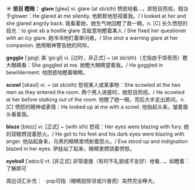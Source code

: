 ☀ <span class="category">**怒目 瞪眼：**</span>
<span class="vocabulary">**glare**</span> [ɡleə] 
<span class="definition">vi. glare (at sb/sth) 愤怒地看…，即怒目而视，相当于glower：</span>He glared at me silently. 他默默地怒视着我。/ I looked at her and she glared angrily back. 我看着她，她生气地回瞪了我一眼。<span class="definition">n. [C] 长久愤怒的目光：</span>to give sb a hostile glare 含敌意地瞪着某人 / She fixed her questioner with an icy glare. 她冷冷地盯着审问者。/ She shot a warning glare at her companion. 她用眼神警告她的同伴。
           
<span class="vocabulary">**goggle**</span> [ˈgɒgl; 美 ˈgɑ:gl]
<span class="definition">vi. [过时，非正式] ~ (at sb/sth)（尤指由于惊奇而）瞪大眼睛看：</span>She goggled at me. 她瞪大眼睛望着我。/ He goggled in bewilderment. 他困惑地瞪着眼睛。           

<span class="vocabulary">**scowl**</span> [skaʊl]
<span class="definition">vi. ~ (at sb/sth) 怒视某人或某事物：</span>She scowled at the two men as they entered the room. 两个男人进屋时，她怒目而视。/ He scowled at her before stalking out of the room. 他瞪了她一眼，而后大步走出房间。<span class="definition">n. [C] 愤怒的眼神或表情：</span>He looked up at me with a scowl. 他抬起头来，皱着眉头看着我。
                   
<span class="vocabulary">**blaze**</span> [bleɪz]
<span class="definition">vi. [正式] ~ (with sth) 怒视：</span>Her eyes were blazing with fury. 她的双眼燃烧着怒火。/ He got to his feet and his dark eyes were blazing with anger. 他站起身来，乌黑的眼睛里喷射着怒火。/ Eva stood up and indignation blazed in her eyes. 伊娃站了起来，眼睛里燃烧着愤怒。

<span class="vocabulary">**eyeball**</span> [ˈaɪbɔ:l]
<span class="definition">vt. [非正式] 非常直接（有时不礼貌或不友好）地看…，如瞪着：</span>了解即可

周边词汇补充：
· pop可指（眼睛因惊讶或兴奋而）突然完全睁大。

